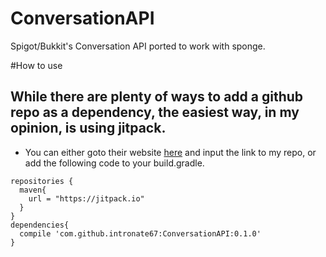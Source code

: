 # ConversationAPI
Spigot/Bukkit's Conversation API ported to work with sponge.

#How to use

## While there are plenty of ways to add a github repo as a dependency, the easiest way, in my opinion, is using jitpack.

* You can either goto their website [here](https://jitpack.io/) and input the link to my repo, or add the following code to your build.gradle.

```gralde
repositories {
  maven{
    url = "https://jitpack.io"
  }
}
dependencies{
  compile 'com.github.intronate67:ConversationAPI:0.1.0'
}
```

